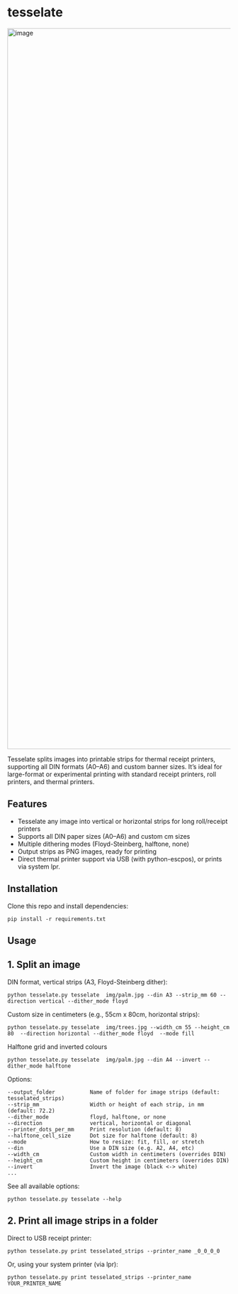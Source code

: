 tesselate
=========

<img width="2888" height="1624" alt="image" src="https://github.com/user-attachments/assets/db5c71a0-af54-490b-9a03-dd2f9d34edd8" />

Tesselate splits images into printable strips for thermal receipt printers, supporting all DIN formats (A0–A6) and custom banner sizes.
It’s ideal for large-format or experimental printing with standard receipt printers, roll printers, and thermal printers.

Features
--------

- Tesselate any image into vertical or horizontal strips for long roll/receipt printers
- Supports all DIN paper sizes (A0–A6) and custom cm sizes
- Multiple dithering modes (Floyd-Steinberg, halftone, none)
- Output strips as PNG images, ready for printing
- Direct thermal printer support via USB (with python-escpos), or prints via system lpr.

Installation
------------

Clone this repo and install dependencies:

 ```code
pip install -r requirements.txt
```

Usage
-----

## 1. Split an image

DIN format, vertical strips (A3, Floyd-Steinberg dither):

```code
python tesselate.py tesselate  img/palm.jpg --din A3 --strip_mm 60 --direction vertical --dither_mode floyd
```

Custom size in centimeters (e.g., 55cm x 80cm, horizontal strips):

```code
python tesselate.py tesselate  img/trees.jpg --width_cm 55 --height_cm 80  --direction horizontal --dither_mode floyd  --mode fill
```

Halftone grid and inverted colours

```code
python tesselate.py tesselate  img/palm.jpg --din A4 --invert --dither_mode halftone
```

Options:

    --output_folder           Name of folder for image strips (default: tesselated_strips)
    --strip_mm                Width or height of each strip, in mm (default: 72.2)
    --dither_mode             floyd, halftone, or none
    --direction               vertical, horizontal or diagonal
    --printer_dots_per_mm     Print resolution (default: 8)
    --halftone_cell_size      Dot size for halftone (default: 8)
    --mode                    How to resize: fit, fill, or stretch
    --din                     Use a DIN size (e.g. A2, A4, etc)
    --width_cm                Custom width in centimeters (overrides DIN)
    --height_cm               Custom height in centimeters (overrides DIN)
    --invert                  Invert the image (black <-> white)
    ...

See all available options:

```code
python tesselate.py tesselate --help
```

## 2. Print all image strips in a folder

Direct to USB receipt printer:

```code
python tesselate.py print tesselated_strips --printer_name _0_0_0_0
```

Or, using your system printer (via lpr):

```code
python tesselate.py print tesselated_strips --printer_name YOUR_PRINTER_NAME
```
